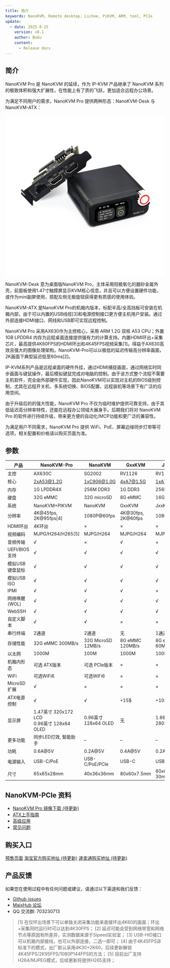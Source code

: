 ```yaml
---
title: 简介
keywords: NanoKVM, Remote desktop, Lichee, PiKVM, ARM, tool, PCIe
update:
  - date: 2025-8-25
    version: v0.1
    author: BuGu
    content:
      - Release docs
---
```


## 简介

NanoKVM Pro 是 NanoKVM 的延续，作为 IP-KVM 产品继承了 NanoKVM 系列的极致体积和强大扩展性，在性能上有了质的飞跃，更加适合远程办公场景。

为满足不同用户的需求，NanoKVM Pro 提供两种形态：NanoKVM-Desk 与 NanoKVM-ATX：

![](./../../../assets/NanoKVM/pro/introduce/combine.png)

NanoKVM-Desk 意为桌面版NanoKVM Pro，主体采用阳极氧化的磨砂金属外壳，前面板使用1.47寸触摸屏显示KVM核心信息，并且可以方便设置硬件功能，或作为mini副屏使用，搭配左侧无极旋钮获得更有质感的使用体验。

NanoKVM-ATX 是NanoKVM Pro的机箱内版本，标配半高/全高挡板可安装在机箱内部，由于可以内置的USB线缆[3]和电源控制接口更方便主机用户安装。通过外部连接HDMI接口、网线和USB即可实现远程控制。

NanoKVM Pro 采用AX630作为主控核心，采用 ARM 1.2G 双核 A53 CPU；外置 1GB LPDDR4 内存为远程桌面连接提供强有力的计算支持。内置HDMI环出+采集芯片，最高提供4K60FPS的HDMI环出和4K45FPS视频采集[1]。得益于AX630高效且强大的图像处理架构，NanoKVM-Pro可以以极低的延迟传输高分辨率画面，2K画面下典型延迟低至60ms[2]。

IP-KVM系列产品是远程桌面的硬件外挂，通过HDMI捕捉画面，通过网络实时同步画面与键鼠操作，最后模拟键鼠完成对电脑的控制。由于该方式整个流程不需要主机软件，完全由外部硬件实现，因此NanoKVM可以实现对主机的BIOS级别控制，尤其在远程开关机、多系统切换、BIOS配置、远程装机等场景下有广泛的应用空间。

由于升级后的的强大性能，NanoKVM Pro 不仅为临时维护提供可靠支持，由于其低延迟高分辨率特性，还能在远程办公领域大展身手。后期我们将对 NanoKVM Pro 的软件进行持续升级，带来更方便的自动化/MCP功能和更广泛的兼容性。

为满足用户不同需求，NanoKVM Pro 提供 WiFi、PoE、屏幕边缘同步灯带等可选项，相关配置和价格请以购买页面为准。


## 参数

| 产品        | NanoKVM-Pro    | NanoKVM      | GxxKVM      | JxxKVM      |
|-------------|----------------|--------------|-------------|-------------|
| 主控        | AX630C         | SG2002       | RV1126      | RV1106      |
| 核心        | 2xA53@1.2G     | 1xC906@1.0G  | 4xA7@1.5G   | 1xA7@1.2G    |
| 内存        | 1G LPDDR4X     | 256M DDR3    | 1G DDR3     | 256M DDR3   |
| 硬盘        | 32G eMMC       | 32G microSD  | 8G eMMC     | 16G eMMC    |
| 系统        | NanoKVM+PIKVM  | NanoKVM      | GxxKVM      | JxxKVM      |
| 分辨率      | 4K@45fps, 2K@95fps[4] | 1080P@60fps | 4K@30fps, 2K@60fps | 1080P@60fps |
| HDMI环出    | 4K环出         | ×            | ×           | ×           |
| 视频编码    | MJPG/H264/H265[5] | MJPG/H264    | MJPG/H264   | MJPG/H264   |
| 音频传输    | √              | ×            | √           | ×           |
| UEFI/BIOS支持 | √             | √            | √           | √           |
| 模拟USB键盘鼠标 | √          | √            | √           | √           |
| 模拟USB ISO | √              | √            | √           | √           |
| IPMI        | √              | √            | √           | ×           |
| 网络唤醒(WOL) | √             | √            | √           | √           |
| WebSSH      | √              | √            | √           | √           |
| 自定义脚本  | √              | √            | ×           | ×           |
| 串行终端    | 2通道          | 2通道        | 无          | 1通道       |
| 存储性能    | 32G eMMC 300MB/s | 32G MicroSD 12MB/s | 8G eMMC 120MB/s | 8G eMMC 60MB/s |
| 以太网      | 1000M          | 100M         | 1000M       | 100M        |
| 机箱内形态   | 可选 ATX版本    | 可选 PCIe版本 | ×           | ×           |
| WiFi        | 可选WiFi6      | 可选WiFi6    | ×           | ×           |
| MicroSD 扩展 | √              | ×            | ×           | ×           |
| ATX电源控制 | √              | √            | +15$     | +10$     |
| 显示屏      | 1.47英寸 320x172 LCD<br>0.96英寸 128x64 OLED | 0.96英寸 128x64 OLED | 无 | 1.66英寸 280x240 |
| 更多功能    | 同步LED灯效, 智能助手 | –        | –           | –           |
| 功耗        | 0.6A@5V        | 0.2A@5V      | 0.4A@5V     | 0.2A@5V     |
| 电源输入    | USB-C/PoE     | USB-C/PoE/PCIe | USB-C       | USB-C       |
| 尺寸        | 65x65x28mm     | 40x36x36mm   | 80x60x7.5mm | 60x6x24-30mm |


## NanoKVM-PCIe 资料

+ [NanoKVM Pro 镜像下载 (待更新)](https://github.com/sipeed/NanoKVM-Pro/releases/latest)
+ [ATX上手指南](https://wiki.sipeed.com/hardware/zh/kvm/NanoKVM_Pro/atx_start.html)
+ [高级应用](https://wiki.sipeed.com/hardware/zh/kvm/NanoKVM_Pro/extended.html)
+ [常见问题](https://wiki.sipeed.com/hardware/zh/kvm/NanoKVM_Pro/faq.html)

## 购买入口

[预售页面](https://sipeed.com/nanokvm/pro)
[淘宝官方购买地址 (待更新)]() 
[速卖通购买地址 (待更新)]()

## 产品反馈

如果您在使用过程中有任何问题或建议，请通过以下渠道和我们反馈：

+ [Github issues](https://github.com/sipeed/NanoKVM-Pro/issues)
+ [MaixHub 论坛](https://maixhub.com/discussion/nanokvm)
+ QQ 交流群: 703230713

> [1] 在仅环出场景下可以单独关闭采集功能来直接环出4K60的画面；环出+采集同时运行时可以达到4K30FPS；
> [2] 延迟可能会受到网络带宽和网络节点等原因有所差异，实测数据来源于Sipeed实验室；
> [3] USB-HID接口可以机箱内部接线，也可以外部连接，二选一即可；
> [4] 由于4K45FPS非标准下的模式，出厂默认采用4K30+2K60，后续更新解锁4K45FPS/2K95FPS/1080P144FPS的方法；
> [5] 目前出厂支持H264/MJPEG模式，后续更新将提供H265支持；
